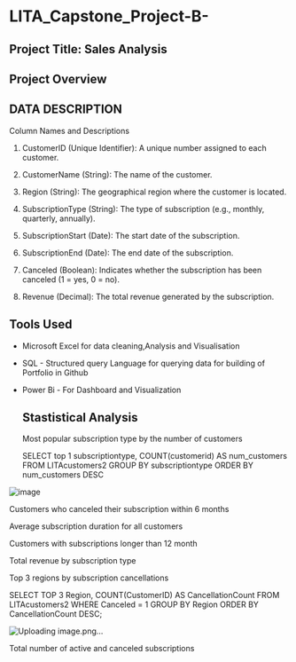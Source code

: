 # LITA_Capstone_Project-B-
## Project Title: Sales Analysis
## Project Overview
## DATA DESCRIPTION

Column Names and Descriptions

1. CustomerID (Unique Identifier): A unique number assigned to each customer.

2. CustomerName (String): The name of the customer.

3. Region (String): The geographical region where the customer is located.

4. SubscriptionType (String): The type of subscription (e.g., monthly, quarterly, annually).

5. SubscriptionStart (Date): The start date of the subscription.

6. SubscriptionEnd (Date): The end date of the subscription.

7. Canceled (Boolean): Indicates whether the subscription has been canceled (1 = yes, 0 = no).

8. Revenue (Decimal): The total revenue generated by the subscription.

  ## Tools Used
  
* Microsoft Excel for data cleaning,Analysis and Visualisation
* SQL - Structured query Language for querying data for building of Portfolio in Github
* Power Bi - For Dashboard and Visualization

  ## Stastistical Analysis
  
  Most popular subscription type by the number of customers

  SELECT top 1
subscriptiontype,
COUNT(customerid) AS num_customers
FROM 
LITAcustomers2
GROUP BY 
subscriptiontype
ORDER BY 
num_customers DESC

![image](https://github.com/user-attachments/assets/31dd6591-ea6e-47ff-916e-b15458d2c85a)

  
  Customers who canceled their subscription within 6 months

  Average subscription duration for all customers

  

  Customers with subscriptions longer than 12 month

  Total revenue by subscription type

  Top 3 regions by subscription cancellations

  SELECT TOP 3 
Region,
COUNT(CustomerID) AS CancellationCount
FROM 
LITAcustomers2
WHERE 
Canceled = 1
GROUP BY 
Region
ORDER BY 
CancellationCount DESC;

![Uploading image.png…]()


  Total number of active and canceled subscriptions
  
